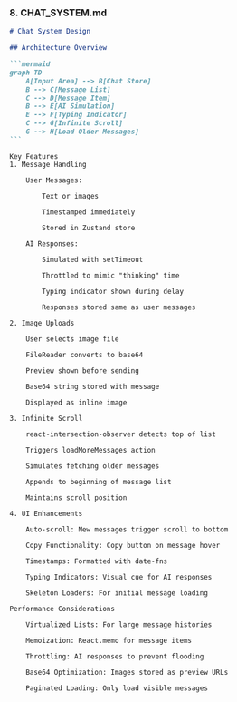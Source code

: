 ### 8. CHAT_SYSTEM.md

````markdown
# Chat System Design

## Architecture Overview

```mermaid
graph TD
    A[Input Area] --> B[Chat Store]
    B --> C[Message List]
    C --> D[Message Item]
    B --> E[AI Simulation]
    E --> F[Typing Indicator]
    C --> G[Infinite Scroll]
    G --> H[Load Older Messages]
```
````

```
Key Features
1. Message Handling

    User Messages:

        Text or images

        Timestamped immediately

        Stored in Zustand store

    AI Responses:

        Simulated with setTimeout

        Throttled to mimic "thinking" time

        Typing indicator shown during delay

        Responses stored same as user messages

2. Image Uploads

    User selects image file

    FileReader converts to base64

    Preview shown before sending

    Base64 string stored with message

    Displayed as inline image

3. Infinite Scroll

    react-intersection-observer detects top of list

    Triggers loadMoreMessages action

    Simulates fetching older messages

    Appends to beginning of message list

    Maintains scroll position

4. UI Enhancements

    Auto-scroll: New messages trigger scroll to bottom

    Copy Functionality: Copy button on message hover

    Timestamps: Formatted with date-fns

    Typing Indicators: Visual cue for AI responses

    Skeleton Loaders: For initial message loading

Performance Considerations

    Virtualized Lists: For large message histories

    Memoization: React.memo for message items

    Throttling: AI responses to prevent flooding

    Base64 Optimization: Images stored as preview URLs

    Paginated Loading: Only load visible messages
```
